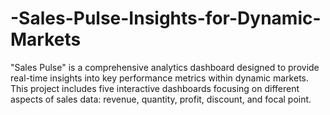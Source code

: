 # -Sales-Pulse-Insights-for-Dynamic-Markets
"Sales Pulse" is a comprehensive analytics dashboard designed to provide real-time insights into key performance metrics within dynamic markets. This project includes five interactive dashboards focusing on different aspects of sales data: revenue, quantity, profit, discount, and focal point.
